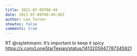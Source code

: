 ```yaml
---
title: 2021-07-09T06-49
date: 2021-07-09T06:49:46Z
author: Lee Turner
showtoc: false
comments: true
---
```


RT @raylehmann: It’s important to keep it spicy https://x.com/LoneStarTexian/status/1413205947787345921

